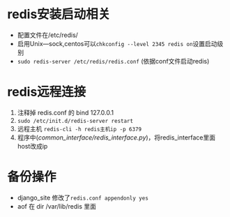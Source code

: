 # redis安装启动相关
* 配置文件在/etc/redis/
* 启用Unix—sock,centos可以```chkconfig --level 2345 redis on```设置启动级别
* ```sudo redis-server /etc/redis/redis.conf``` (依据conf文件启动redis)
# redis远程连接
1. 注释掉 redis.conf 的 bind 127.0.0.1
2. ```sudo /etc/init.d/redis-server restart```
3. 远程主机 ```redis-cli -h redis主机ip -p 6379```
4. 程序中(*common_interface/redis_interface.py*)，将redis_interface里面host改成ip
# 备份操作
* django_site 修改了```redis.conf appendonly yes```
* aof 在 dir /var/lib/redis 里面